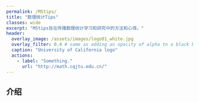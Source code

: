 ```yaml
---
permalink: /MStips/
title: "数理统计Tips"
classes: wide
excerpt: "MStips旨在传播数理统计学习和研究中的方法和心得。"
header:
  overlay_image: /assets/images/logo01_white.jpg
  overlay_filter: 0.4 # same as adding an opacity of alpha to a black background
  caption: "University of California logo"
  actions:
    - label: "Something."
      url: "http://math.cqjtu.edu.cn/"
---
```



## 介绍

